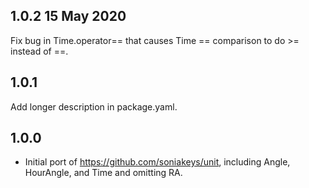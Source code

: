 ## 1.0.2 15 May 2020

Fix bug in Time.operator== that causes Time == comparison to do >= instead of ==.

## 1.0.1

Add longer description in package.yaml.

## 1.0.0

- Initial port of https://github.com/soniakeys/unit, including 
Angle, HourAngle, and Time and omitting RA.
